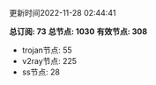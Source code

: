 更新时间2022-11-28 02:44:41

**总订阅: 73**
**总节点: 1030**
**有效节点: 308**
- trojan节点: 55
- v2ray节点: 225
- ss节点: 28
